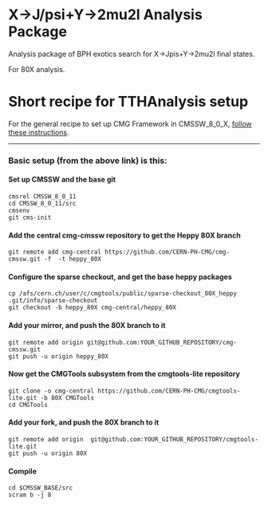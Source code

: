
X->J/psi+Y->2mu2l Analysis Package
===============================

  Analysis package of BPH exotics search for X->Jpis+Y->2mu2l final states.
 
  For 80X analysis.

# Short recipe for TTHAnalysis setup

For the general recipe to set up CMG Framework in CMSSW_8_0_X, [follow these instructions](https://twiki.cern.ch/twiki/bin/view/CMS/CMGToolsReleasesExperimental#CMGTools_lite_release_for_ICHEP).

--------------

### Basic setup (from the above link) is this:

#### Set up CMSSW and the base git

```
cmsrel CMSSW_8_0_11
cd CMSSW_8_0_11/src
cmsenv
git cms-init
```

#### Add the central cmg-cmssw repository to get the Heppy 80X branch

```
git remote add cmg-central https://github.com/CERN-PH-CMG/cmg-cmssw.git -f  -t heppy_80X
```

#### Configure the sparse checkout, and get the base heppy packages

```
cp /afs/cern.ch/user/c/cmgtools/public/sparse-checkout_80X_heppy .git/info/sparse-checkout
git checkout -b heppy_80X cmg-central/heppy_80X
```

#### Add your mirror, and push the 80X branch to it

```
git remote add origin git@github.com:YOUR_GITHUB_REPOSITORY/cmg-cmssw.git
git push -u origin heppy_80X
```

#### Now get the CMGTools subsystem from the cmgtools-lite repository

```
git clone -o cmg-central https://github.com/CERN-PH-CMG/cmgtools-lite.git -b 80X CMGTools
cd CMGTools
```

#### Add your fork, and push the 80X branch to it

```
git remote add origin  git@github.com:YOUR_GITHUB_REPOSITORY/cmgtools-lite.git
git push -u origin 80X
```

#### Compile

```
cd $CMSSW_BASE/src
scram b -j 8
```
